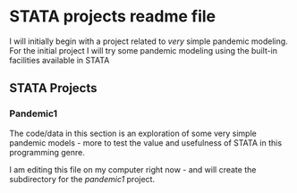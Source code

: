 # STATA projects readme file

I will initially begin with a project related to *very* simple pandemic modeling.
For the initial project I will try some pandemic modeling using the built-in facilities available
in STATA

## STATA Projects

### Pandemic1

The code/data in this section is an exploration of some very simple pandemic models - more to test the value
and usefulness of STATA in this programming genre.

I am editing this file on my computer right now - and will create the subdirectory for the *pandemic1* project.
